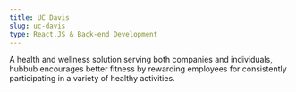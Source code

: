 ```yaml
---
title: UC Davis
slug: uc-davis
type: React.JS & Back-end Development
---
```

A health and wellness solution serving both companies and individuals, hubbub encourages better fitness by rewarding employees for consistently participating in a variety of healthy activities.